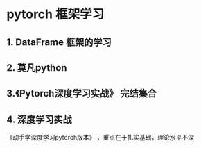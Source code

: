 # pytorch 框架学习

## 1. DataFrame 框架的学习

## 2. 莫凡python

## 3.《Pytorch深度学习实战》 完结集合

## 4. 深度学习实战
《动手学深度学习pytorch版本》 ，重点在于扎实基础，理论水平不深

